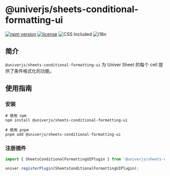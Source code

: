 # @univerjs/sheets-conditional-formatting-ui

[![npm version](https://img.shields.io/npm/v/@univerjs/sheets-conditional-formatting-ui)](https://npmjs.org/packages/@univerjs/sheets-conditional-formatting-ui)
[![license](https://img.shields.io/npm/l/@univerjs/sheets-conditional-formatting-ui)](https://img.shields.io/npm/l/@univerjs/sheets-conditional-formatting-ui)
![CSS Included](https://img.shields.io/badge/CSS_Included-blue?logo=CSS3)
![i18n](https://img.shields.io/badge/zh--CN%20%7C%20en--US-cornflowerblue?label=i18n)

## 简介

`@univerjs/sheets-conditional-formatting-ui` 为 Univer Sheet 的每个 cell 提供了条件格式化的功能。

## 使用指南

### 安装

```shell
# 使用 npm
npm install @univerjs/sheets-conditional-formatting-ui

# 使用 pnpm
pnpm add @univerjs/sheets-conditional-formatting-ui
```

### 注册插件

```typescript
import { SheetsConditionalFormattingUIPlugin } from '@univerjs/sheets-conditional-formatting-ui';

univer.registerPlugin(SheetsConditionalFormattingUIPlugin);
```
